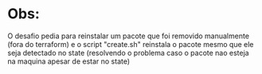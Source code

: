 # Obs:
O desafio pedia para reinstalar um pacote que foi removido manualmente (fora do terraform) e o script "create.sh" reinstala o pacote mesmo que ele seja detectado no state (resolvendo o problema caso o pacote nao esteja na maquina apesar de estar no state)